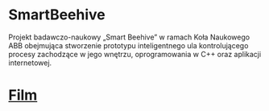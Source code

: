 # SmartBeehive
Projekt badawczo-naukowy „Smart Beehive” w ramach Koła Naukowego ABB obejmująca stworzenie prototypu inteligentnego ula kontrolującego procesy zachodzące w jego wnętrzu, oprogramowania w C++ oraz aplikacji internetowej.
# [Film](https://youtu.be/LxwRzJX8CMg)
